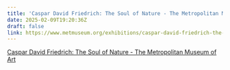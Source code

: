 ```yaml
---
title: 'Caspar David Friedrich: The Soul of Nature - The Metropolitan Museum of Art'
date: 2025-02-09T19:20:36Z
draft: false
link: https://www.metmuseum.org/exhibitions/caspar-david-friedrich-the-soul-of-nature
---
```

[Caspar David Friedrich: The Soul of Nature - The Metropolitan Museum of Art](https://www.metmuseum.org/exhibitions/caspar-david-friedrich-the-soul-of-nature)
